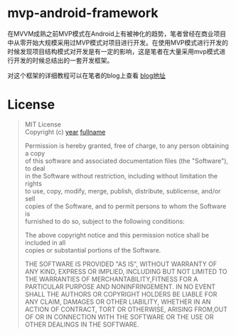 # mvp-android-framework

在MVVM成熟之前MVP模式在Android上有被神化的趋势，笔者曾经在商业项目中从零开始大规模采用过MVP模式对项目进行开发。在使用MVP模式进行开发的时候发现项目结构模式对开发是有一定的影响，这是笔者在大量采用mvp模式进行开发的时候总结出的一套开发框架。

对这个框架的详细教程可以在笔者的blog上查看
[blog地址][1]

# License
> MIT License  
> Copyright (c) [year]() [fullname]()  
>   
> Permission is hereby granted, free of charge, to any person obtaining a copy  
> of this software and associated documentation files (the "Software"), to deal  
> in the Software without restriction, including without limitation the rights  
> to use, copy, modify, merge, publish, distribute, sublicense, and/or sell  
> copies of the Software, and to permit persons to whom the Software is  
> furnished to do so, subject to the following conditions:  
>   
> The above copyright notice and this permission notice shall be included in all  
> copies or substantial portions of the Software.  
>   
> THE SOFTWARE IS PROVIDED "AS IS", WITHOUT WARRANTY OF ANY KIND, EXPRESS OR IMPLIED, INCLUDING BUT NOT LIMITED TO THE WARRANTIES OF MERCHANTABILITY,FITNESS FOR A PARTICULAR PURPOSE AND NONINFRINGEMENT. IN NO EVENT SHALL THE AUTHORS OR COPYRIGHT HOLDERS BE LIABLE FOR ANY CLAIM, DAMAGES OR OTHER LIABILITY, WHETHER IN AN ACTION OF CONTRACT, TORT OR OTHERWISE, ARISING FROM,OUT OF OR IN CONNECTION WITH THE SOFTWARE OR THE USE OR OTHER DEALINGS IN THE SOFTWARE.

[1]:	http://tangpj.com/
